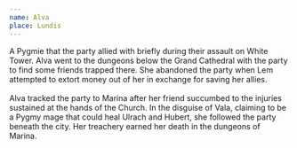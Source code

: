 ```yaml
---
name: Alva
place: Lundis
---
```

A Pygmie that the party allied with briefly during their assault on White Tower. Alva went to the dungeons below the Grand Cathedral with the party to find some friends trapped there. She abandoned the party when Lem attempted to extort money out of her in exchange for saving her allies. <br><br> Alva tracked the party to Marina after her friend succumbed to the injuries sustained at the hands of the Church. In the disguise of Vala, claiming to be a Pygmy mage that could heal Ulrach and Hubert, she followed the party beneath the city. Her treachery earned her death in the dungeons of Marina.